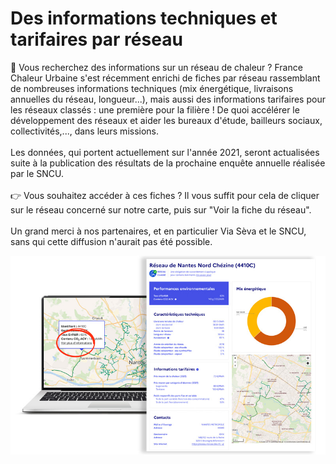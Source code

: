 # Des informations techniques et tarifaires par réseau

🔎 Vous recherchez des informations sur un réseau de chaleur ? France Chaleur Urbaine s'est récemment enrichi de fiches par réseau rassemblant de nombreuses informations techniques (mix énergétique, livraisons annuelles du réseau, longueur...), mais aussi des informations tarifaires pour les réseaux classés : une première pour la filière ! De quoi accélérer le développement des réseaux et aider les bureaux d'étude, bailleurs sociaux, collectivités,..., dans leurs missions.\
\
Les données, qui portent actuellement sur l'année 2021, seront actualisées suite à la publication des résultats de la prochaine enquête annuelle réalisée par le SNCU.\
\
👉 Vous souhaitez accéder à ces fiches ? Il vous suffit pour cela de cliquer sur le réseau concerné sur notre carte, puis sur "Voir la fiche du réseau".\
\
Un grand merci à nos partenaires, et en particulier Via Sèva et le SNCU, sans qui cette diffusion n'aurait pas été possible.

![](.gitbook/assets/fiche.jpg)
